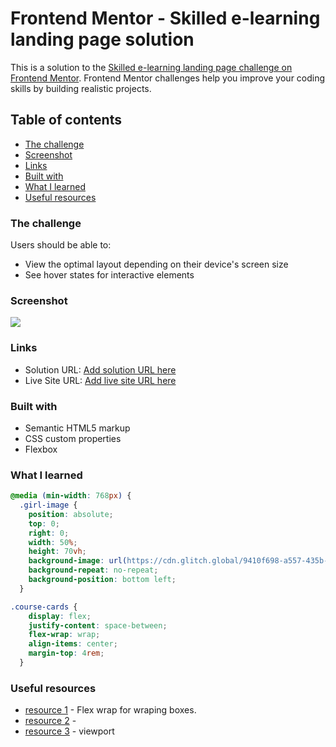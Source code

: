 # Frontend Mentor - Skilled e-learning landing page solution

This is a solution to the [Skilled e-learning landing page challenge on Frontend Mentor](https://www.frontendmentor.io/challenges/skilled-elearning-landing-page-S1ObDrZ8q). Frontend Mentor challenges help you improve your coding skills by building realistic projects.

## Table of contents

  - [The challenge](#the-challenge)
  - [Screenshot](#screenshot)
  - [Links](#links)
  - [Built with](#built-with)
  - [What I learned](#what-i-learned)
  - [Useful resources](#useful-resources)


### The challenge

Users should be able to:

- View the optimal layout depending on their device's screen size
- See hover states for interactive elements

### Screenshot

![](https://cdn.glitch.global/9410f698-a557-435b-a3ca-294c8ac6fd5c/image_2022_06_29T13_30_30_261Z.png?v=1656509465244)


### Links

- Solution URL: [Add solution URL here](https://glitch.com/edit/#!/skilled-elearning-landing-page-nick)
- Live Site URL: [Add live site URL here](https://skilled-elearning-landing-page-nick.glitch.me)


### Built with

- Semantic HTML5 markup
- CSS custom properties
- Flexbox


### What I learned




```css
@media (min-width: 768px) {
  .girl-image {
    position: absolute;
    top: 0;
    right: 0;
    width: 50%;
    height: 70vh;
    background-image: url(https://cdn.glitch.global/9410f698-a557-435b-a3ca-294c8ac6fd5c/image-hero-tablet.png?v=1656066253676);
    background-repeat: no-repeat;
    background-position: bottom left;
  }
```
```css
.course-cards {
    display: flex;
    justify-content: space-between;
    flex-wrap: wrap;
    align-items: center;
    margin-top: 4rem;
  }


```

### Useful resources

- [resource 1](https://developer.mozilla.org/en-US/docs/Web/CSS/flex-wrap) - Flex wrap for wraping boxes.
- [resource 2](https://www.w3schools.com/cssref/css3_pr_mediaquery.asp) - 
- [resource 3](https://developer.mozilla.org/en-US/docs/Web/HTML/Viewport_meta_tag) - viewport
